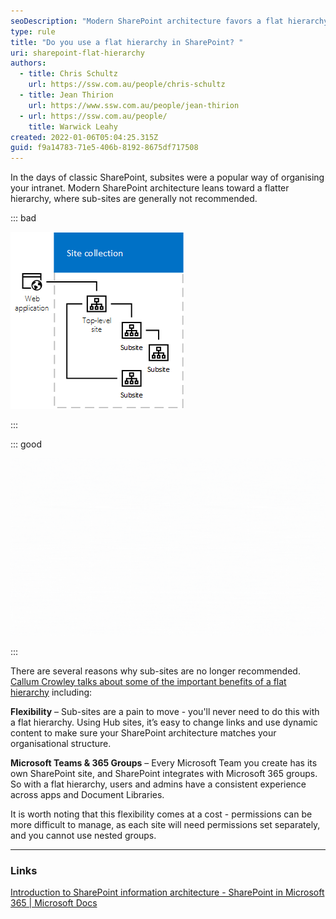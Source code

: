 ```yaml
---
seoDescription: "Modern SharePoint architecture favors a flat hierarchy, abandoning subsites for greater flexibility and integration with Microsoft Teams and 365 Groups."
type: rule
title: "Do you use a flat hierarchy in SharePoint? "
uri: sharepoint-flat-hierarchy
authors:
  - title: Chris Schultz
    url: https://ssw.com.au/people/chris-schultz
  - title: Jean Thirion
    url: https://www.ssw.com.au/people/jean-thirion
  - url: https://ssw.com.au/people/
    title: Warwick Leahy
created: 2022-01-06T05:04:25.315Z
guid: f9a14783-71e5-406b-8192-8675df717508
---
```

In the days of classic SharePoint, subsites were a popular way of organising your intranet. Modern SharePoint architecture leans toward a flatter hierarchy, where sub-sites are generally not recommended.

<!--endintro-->

::: bad

![Bad: Old SharePoint architecture](sharepoint-bad-architecture.gif)

:::

::: good

![Good: A flat hierarchy with Hub sites allows great flexibility (animated gif)](flat-hierarchy.gif)

:::

There are several reasons why sub-sites are no longer recommended. [Callum Crowley talks about some of the important benefits of a flat hierarchy](https://callum.technology/2021/05/still-using-subsites-in-sharepoint-online-5-reasons-to-move-to-flat-architecture/) including:

**Flexibility** – Sub-sites are a pain to move - you'll never need to do this with a flat hierarchy. Using Hub sites, it’s easy to change links and use dynamic content to make sure your SharePoint architecture matches your organisational structure. 

**Microsoft Teams & 365 Groups** – Every Microsoft Team you create has its own SharePoint site, and SharePoint integrates with Microsoft 365 groups. So with a flat hierarchy, users and admins have a consistent experience across apps and Document Libraries.  

It is worth noting that this flexibility comes at a cost - permissions can be more difficult to manage, as each site will need permissions set separately, and you cannot use nested groups.

- - -

### Links

[Introduction to SharePoint information architecture - SharePoint in Microsoft 365 | Microsoft Docs](https://docs.microsoft.com/en-us/sharepoint/information-architecture-modern-experience#guiding-principle-the-world-is-flat)
